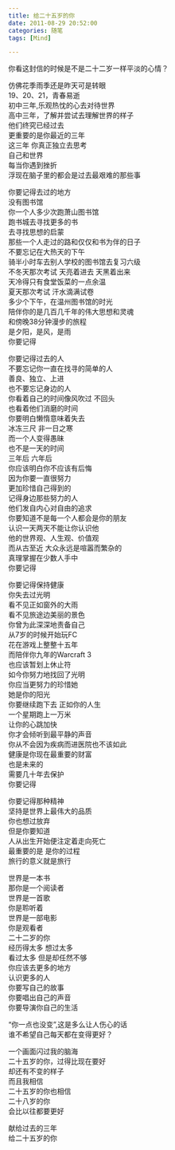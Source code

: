 ```yaml
---
title: 给二十五岁的你
date: 2011-08-29 20:52:00
categories: 随笔
tags: [Mind]

---
```

  

你看这封信的时候是不是二十二岁一样平淡的心情？

仿佛花季雨季还是昨天可是转眼  
19、20、21，青春易逝  
初中三年,乐观热忱的心去对待世界  
高中三年，了解并尝试去理解世界的样子  
他们终究已经过去  
更重要的是你最近的三年  
这三年 你真正独立去思考  
自己和世界  
每当你遇到挫折  
浮现在脑子里的都会是过去最艰难的那些事

你要记得去过的地方  
没有图书馆  
你一个人多少次跑萧山图书馆  
跑书城去寻找更多的书  
去寻找思想的启蒙  
那些一个人走过的路和仅仅和书为伴的日子  
不要忘记在大热天的下午  
骑半小时车去别人学校的图书馆去复习六级  
不冬天那次考试 天亮着进去 天黑着出来  
天冷得只有食堂饭菜的一点余温  
夏天那次考试 汗水滴满试卷  
多少个下午，在温州图书馆的时光  
陪伴你的是几百几千年的伟大思想和灵魂  
和傍晚38分钟漫步的旅程  
是夕阳，是风，是雨  
你要记得

你要记得过去的人  
不要忘记你一直在找寻的简单的人   
善良、独立、上进  
也不要忘记身边的人  
你看着自己的时间像风吹过 不回头  
也看着他们消磨的时间  
你要明白懒惰意味着失去  
冰冻三尺 非一日之寒  
而一个人变得愚昧  
也不是一天的时间  
三年后 六年后  
你应该明白你不应该有后悔  
因为你要一直很努力  
更加珍惜自己得到的  
记得身边那些努力的人  
他们发自内心对自由的追求  
你要知道不是每一个人都会是你的朋友  
认识一天两天不能让你认识他  
他的世界观、人生观、价值观  
而从古至近 大众永远是喧嚣而繁杂的  
真理掌握在少数人手中  
你要记得

你要记得保持健康  
你失去过光明  
看不见正如窗外的大雨  
看不见旅途边美丽的景色  
你曾为此深深地责备自己  
从7岁的时候开始玩FC  
花在游戏上整整十五年  
而陪伴你九年的Warcraft 3  
也应该暂划上休止符  
如今你努力地找回了光明  
你应当更努力的珍惜她  
她是你的阳光  
你要继续跑下去 正如你的人生  
一个星期跑上一万米  
让你的心跳加快  
你才会倾听到最平静的声音  
你从不会因为疾病而进医院也不该如此  
健康是你现在最重要的财富  
也是未来的  
需要几十年去保护  
你要记得

你要记得那种精神  
坚持是世界上最伟大的品质  
你也想过放弃  
但是你要知道  
人从出生开始便注定着走向死亡  
最重要的是 是你的过程  
旅行的意义就是旅行

世界是一本书  
那你是一个阅读者  
世界是一首歌  
你是聆听着  
世界是一部电影  
你是观看者  
二十二岁的你  
经历得太多 想过太多  
看过太多 但是却任然不够  
你应该去更多的地方  
认识更多的人  
你要写自己的故事  
你要唱出自己的声音  
你要导演你自己的生活

“你一点也没变”,这是多么让人伤心的话  
谁不希望自己每天都在变得更好？

一个画面闪过我的脑海  
二十五岁的你，过得比现在要好  
却还有不变的样子  
而且我相信  
二十五岁的你也相信  
二十八岁的你  
会比以往都要更好

献给过去的三年  
给二十五岁的你